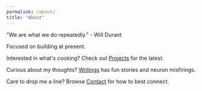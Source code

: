 ```yaml
---
permalink: /about/
title: "About"
---
```


"We are what we do repeatedly." - Will Durant

Focused on building at present.

Interested in what's cooking? Check out [Projects](/projects/) for the latest.

Curious about my thoughts? [Writings](/posts/) has fun stories and neuron misfirings.

Care to drop me a line? Browse [Contact](/contact/) for how to best connect.


